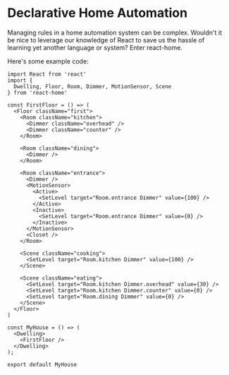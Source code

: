 # Declarative Home Automation

Managing rules in a home automation system can be complex. Wouldn't it be nice
to leverage our knowledge of React to save us the hassle of learning yet another
language or system? Enter react-home.

Here's some example code:

    import React from 'react'
    import {
      Dwelling, Floor, Room, Dimmer, MotionSensor, Scene
    } from 'react-home'

    const FirstFloor = () => (
      <Floor className="first">
        <Room className="kitchen">
          <Dimmer className="overhead" />
          <Dimmer className="counter" />
        </Room>

        <Room className="dining">
          <Dimmer />
        </Room>

        <Room className="entrance">
          <Dimmer />
          <MotionSensor>
            <Active>
              <SetLevel target="Room.entrance Dimmer" value={100} />
            </Active>
            <Inactive>
              <SetLevel target="Room.entrance Dimmer" value={0} />
            </Inactive>
          </MotionSensor>
          <Closet />
        </Room>

        <Scene className="cooking">
          <SetLevel target="Room.kitchen Dimmer" value={100} />
        </Scene>

        <Scene className="eating">
          <SetLevel target="Room.kitchen Dimmer.overhead" value={30} />
          <SetLevel target="Room.kitchen Dimmer.counter" value={0} />
          <SetLevel target="Room.dining Dimmer" value={0} />
        </Scene>
      </Floor>
    )

    const MyHouse = () => (
      <Dwelling>
        <FirstFloor />
      </Dwelling>
    );

    export default MyHouse
